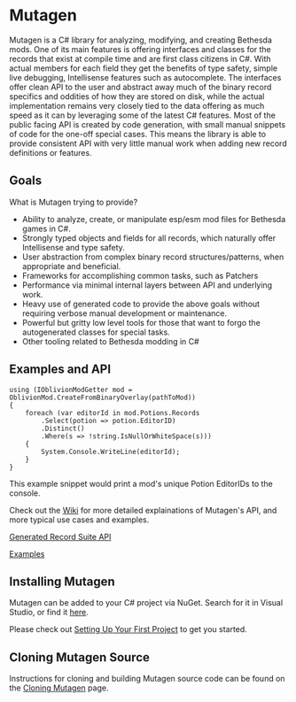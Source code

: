 # Mutagen
Mutagen is a C# library for analyzing, modifying, and creating Bethesda mods. One of its main features is offering interfaces and classes for the records that exist at compile time and are first class citizens in C#. With actual members for each field they get the benefits of type safety, simple live debugging, Intellisense features such as autocomplete. The interfaces offer clean API to the user and abstract away much of the binary record specifics and oddities of how they are stored on disk, while the actual implementation remains very closely tied to the data offering as much speed as it can by leveraging some of the latest C# features. Most of the public facing API is created by code generation, with small manual snippets of code for the one-off special cases. This means the library is able to provide consistent API with very little manual work when adding new record definitions or features.

## Goals
What is Mutagen trying to provide?
- Ability to analyze, create, or manipulate esp/esm mod files for Bethesda games in C#.
- Strongly typed objects and fields for all records, which naturally offer Intellisense and type safety.
- User abstraction from complex binary record structures/patterns, when appropriate and beneficial.
- Frameworks for accomplishing common tasks, such as Patchers
- Performance via minimal internal layers between API and underlying work.
- Heavy use of generated code to provide the above goals without requiring verbose manual development or maintenance.
- Powerful but gritty low level tools for those that want to forgo the autogenerated classes for special tasks.
- Other tooling related to Bethesda modding in C#

## Examples and API
```
using (IOblivionModGetter mod = OblivionMod.CreateFromBinaryOverlay(pathToMod))
{
    foreach (var editorId in mod.Potions.Records
        .Select(potion => potion.EditorID)
        .Distinct()
        .Where(s => !string.IsNullOrWhiteSpace(s)))
    {
        System.Console.WriteLine(editorId);
    }
}
```
This example snippet would print a mod's unique Potion EditorIDs to the console.

Check out the [Wiki](https://github.com/Noggog/Mutagen/wiki) for more detailed explainations of Mutagen's API, and more typical use cases and examples.

[Generated Record Suite API](https://github.com/Noggog/Mutagen/wiki/Generated-Record-Suite)

[Examples](https://github.com/Noggog/Mutagen/wiki/Examples)

## Installing Mutagen
Mutagen can be added to your C# project via NuGet.  Search for it in Visual Studio, or find it [here]().

Please check out [Setting Up Your First Project](https://github.com/Noggog/Mutagen/wiki/Setting-Up-Your-First-Project) to get you started.

## Cloning Mutagen Source
Instructions for cloning and building Mutagen source code can be found on the [Cloning Mutagen](https://github.com/Noggog/Mutagen/wiki/Cloning-Mutagen) page.
